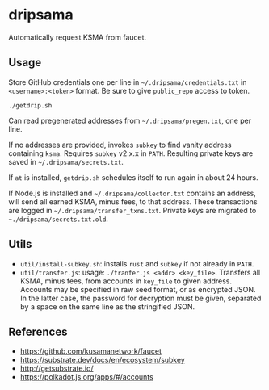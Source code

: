 # dripsama

Automatically request KSMA from faucet.

## Usage

Store GitHub credentials one per line in `~/.dripsama/credentials.txt`
in `<username>:<token>` format. Be sure to give `public_repo` access to token.

`./getdrip.sh`

Can read pregenerated addresses from `~/.dripsama/pregen.txt`, one per line.

If no addresses are provided, invokes `subkey` to find vanity address containing
`ksma`. Requires `subkey` v2.x.x in `PATH`. Resulting private keys are saved in
`~/.dripsama/secrets.txt`.

If `at` is installed, `getdrip.sh` schedules itself to run again in about 24 hours.

If Node.js is installed and `~/.dripsama/collector.txt` contains an address, will
send all earned KSMA, minus fees, to that address. These transactions are logged
in `~/.dripsama/transfer_txns.txt`. Private keys are migrated to
`~./dripsama/secrets.txt.old`.

## Utils

* `util/install-subkey.sh`: installs `rust` and `subkey` if not already in `PATH`.
* `util/transfer.js`: usage: `./tranfer.js <addr> <key_file>`.
  Transfers all KSMA, minus fees, from accounts in `key_file` to given address.
  Accounts may be specified in raw seed format, or as encrypted JSON. In the
  latter case, the password for decryption must be given, separated by a space on
  the same line as the stringified JSON.

## References

* <https://github.com/kusamanetwork/faucet>
* <https://substrate.dev/docs/en/ecosystem/subkey>
* <http://getsubstrate.io/>
* <https://polkadot.js.org/apps/#/accounts>
